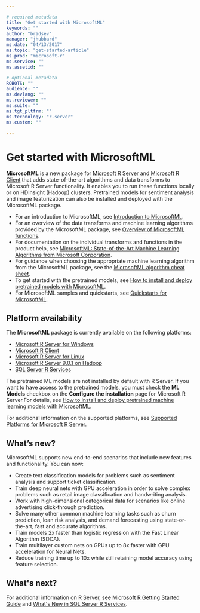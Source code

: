 ```yaml
---

# required metadata
title: "Get started with MicrosoftML"
keywords: ""
author: "bradsev"
manager: "jhubbard"
ms.date: "04/13/2017"
ms.topic: "get-started-article"
ms.prod: "microsoft-r"
ms.service: ""
ms.assetid: ""

# optional metadata
ROBOTS: ""
audience: ""
ms.devlang: ""
ms.reviewer: ""
ms.suite: ""
ms.tgt_pltfrm: ""
ms.technology: "r-server"
ms.custom: ""

---
```


# Get started with MicrosoftML

**MicrosoftML** is a new package for [Microsoft R Server](microsoft-r-getting-started.md) and [Microsoft R Client](r-client.md) that adds state-of-the-art algorithms and data transforms to Microsoft R Server functionality. It enables you to run these functions locally or on HDInsight (Hadoop) clusters. Pretrained models for sentiment analysis and image featurization can also be installed and deployed with the  MicrosoftML package.

- For an introduction to MicrosoftML, see [Introduction to MicrosoftML](microsoftml-introduction.md).
- For an overview of the data transforms and machine learning algorithms provided by the MicrosoftML package, see [Overview of MicrosoftML functions](overview-microsoftml-functions.md).
- For documentation on the individual transforms and functions in the product help, see [MicrosoftML: State-of-the-Art Machine Learning Algorithms from Microsoft Corporation](microsoftml/microsoftml.md).
- For guidance when choosing the appropriate machine learning algorithm from the MicrosoftML package, see the [MicrosoftML algorithm cheat sheet](microsoftml-algorithm-cheat-sheet.md).
- To get started with the pretrained models, see [How to install and deploy pretrained models with MicrosoftML](deploy-pretrained-microsoftml-models.md).
- For MicrosoftML samples and quickstarts, see [Quickstarts for MicrosoftML](microsoftml-quickstarts.md).


<a name="platform-availability"></a>
## Platform availability
The **MicrosoftML** package is currently available on the following platforms:

- [Microsoft R Server for Windows](rserver-install-windows.md)
- [Microsoft R Client](r-client-install.md)
- [Microsoft R Server for Linux](rserver-install-linux-server.md)
- [Microsoft R Server 9.0.1 on Hadoop](rserver-install-hadoop.md)
- [SQL Server R Services](sql-server-r-services.md)
 
The pretrained ML models are not installed by default with R Server. If you want to have access to the pretrained models, you must check the **ML Models** checkbox on the **Configure the installation** page for Microsoft R Server.For details, see [How to install and deploy pretrained machine learning models with MicrosoftML](deploy-pretrained-microsoftml-models.md).

For additional information on the supported platforms, see [Supported Platforms for Microsoft R Server](rserver-install-supported-platforms.md).

## What’s new?

MicrosoftML supports new end-to-end scenarios that include new features and functionality. You can now:
-	Create text classification models for problems such as sentiment analysis and support ticket classification.
-	Train deep neural nets with GPU acceleration in order to solve complex problems such as retail image classification and handwriting analysis.
-	Work with high-dimensional categorical data for scenarios like online advertising click-through prediction.
-	Solve many other common machine learning tasks such as churn prediction, loan risk analysis, and demand forecasting using state-or-the-art, fast and accurate algorithms.
- Train models 2x faster than logistic regression with the Fast Linear Algorithm (SDCA).
- Train multilayer custom nets on GPUs up to 8x faster with GPU acceleration for Neural Nets.
- Reduce training time up to 10x while still retaining model accuracy using feature selection.


## What's next?

For additional information on R Server, see [Microsoft R Getting Started Guide](microsoft-r-getting-started.md) and [What's New in SQL Server R Services](https://msdn.microsoft.com/en-us/library/mt604847.aspx). 








